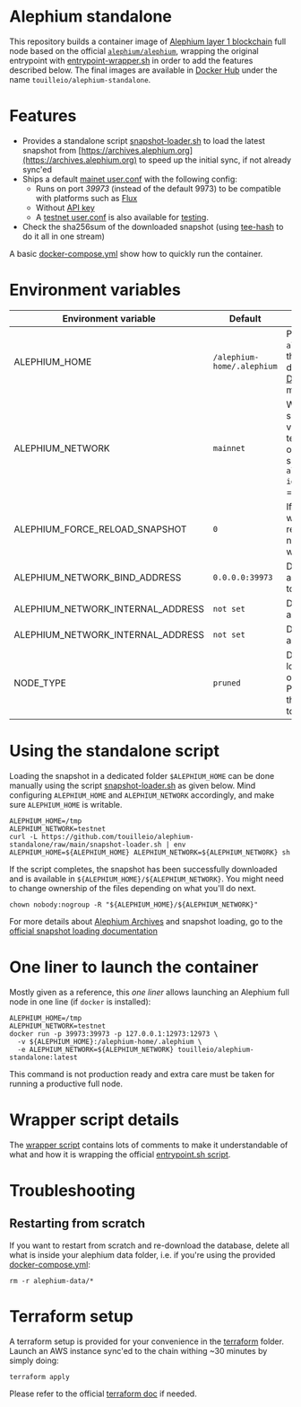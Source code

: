 Alephium standalone
====

This repository builds a container image of [Alephium layer 1 blockchain](https://alephium.org) full node
based on the official [`alephium/alephium`](https://hub.docker.com/r/alephium/alephium/tags), wrapping the original entrypoint with [entrypoint-wrapper.sh](./entrypoint-wrapper.sh)
in order to add the features described below. The final images are available in [Docker Hub](https://hub.docker.com/r/touilleio/alephium-standalone/tags) under the
name `touilleio/alephium-standalone`.

# Features

- Provides a standalone script [snapshot-loader.sh](snapshot-loader.sh) to load the latest snapshot from [https://archives.alephium.org](https://archives.alephium.org) to speed up the initial sync, if not already sync'ed
- Ships a default [mainet user.conf](./user-mainnet.conf) with the following config:
  - Runs on port *39973* (instead of the default 9973) to be compatible with platforms such as [Flux](https://www.runonflux.io/)
  - Without [API key](https://wiki.alephium.org/full-node/Full-Node-More/#api-key)
  - A [testnet user.conf](./user-testnet.conf) is also available for [testing](https://wiki.alephium.org/network/testnet-guide).
- Check the sha256sum of the downloaded snapshot (using [tee-hash](https://github.com/touilleio/tee-hash) to do it all in one stream)

A basic [docker-compose.yml](./docker-compose.yml) show how to quickly run the container.

# Environment variables

| Environment variable           | Default                    | Description                                                                                                                                                                                                                     |
|--------------------------------|----------------------------|---------------------------------------------------------------------------------------------------------------------------------------------------------------------------------------------------------------------------------|
| ALEPHIUM_HOME                  | `/alephium-home/.alephium` | Path, inside the official `alephium/alephium`, there the full node stores its data. See the official [Dockerfile.release](https://github.com/alephium/alephium/blob/master/docker/release/Dockerfile.release) for more details. |
| ALEPHIUM_NETWORK               | `mainnet`                  | Which network to load the snapshots for. Possible values are mainnet and testnet. !! If you set your own `user.conf`, this value should match `alephium.network.network-id` in `user.conf` !! (mainnet = 0, testnet = 1)        |
| ALEPHIUM_FORCE_RELOAD_SNAPSHOT | `0`                        | If set to `1`, the database will be dropped at every reboot. Useful for testing, not recommended in working setups.                                                                                                             |
| ALEPHIUM_NETWORK_BIND_ADDRESS  | `0.0.0.0:39973`                   | Define which network address and port to bind to.    
| ALEPHIUM_NETWORK_INTERNAL_ADDRESS  | `not set`                   | Define which internal address and port to use.    
| ALEPHIUM_NETWORK_INTERNAL_ADDRESS  | `not set`                   | Define which coordinator address and port to use.    
| NODE_TYPE                      | `pruned`                   | Define which snapshot to load between the pruned or the full snapshots. Pruned snapshot decrease the resources rquirement to ~50GB of disk storage.                                                                      |



# Using the standalone script

Loading the snapshot in a dedicated folder `$ALEPHIUM_HOME` can be done manually using the script [snapshot-loader.sh](snapshot-loader.sh) as given below. Mind configuring `ALEPHIUM_HOME` and `ALEPHIUM_NETWORK` accordingly, and make sure `ALEPHIUM_HOME` is writable.

```
ALEPHIUM_HOME=/tmp
ALEPHIUM_NETWORK=testnet
curl -L https://github.com/touilleio/alephium-standalone/raw/main/snapshot-loader.sh | env ALEPHIUM_HOME=${ALEPHIUM_HOME} ALEPHIUM_NETWORK=${ALEPHIUM_NETWORK} sh
```

If the script completes, the snapshot has been successfully downloaded and is available in `${ALEPHIUM_HOME}/${ALEPHIUM_NETWORK}`.
You might need to change ownership of the files depending on what you'll do next.

```
chown nobody:nogroup -R "${ALEPHIUM_HOME}/${ALEPHIUM_NETWORK}"
```

For more details about [Alephium Archives](https://archives.alephium.org) and snapshot loading, go to the [official snapshot loading documentation](https://docs.alephium.org/full-node/loading-snapshot)

# One liner to launch the container

Mostly given as a reference, this *one liner* allows launching an Alephium full node in one line (if `docker` is installed):

```
ALEPHIUM_HOME=/tmp
ALEPHIUM_NETWORK=testnet
docker run -p 39973:39973 -p 127.0.0.1:12973:12973 \
  -v ${ALEPHIUM_HOME}:/alephium-home/.alephium \
  -e ALEPHIUM_NETWORK=${ALEPHIUM_NETWORK} touilleio/alephium-standalone:latest
```

This command is not production ready and extra care must be taken for running a productive full node.

# Wrapper script details

The [wrapper script](./entrypoint-wrapper.sh) contains lots of comments to make it understandable of what and how it is wrapping
the official [entrypoint.sh script](https://github.com/alephium/alephium/blob/master/docker/release/entrypoint.sh).

# Troubleshooting

## Restarting from scratch

If you want to restart from scratch and re-download the database, delete all what is inside your alephium data folder,
i.e. if you're using the provided [docker-compose.yml](./docker-compose.yml):

```
rm -r alephium-data/*
```

# Terraform setup

A terraform setup is provided for your convenience in the [terraform](./terraform) folder. Launch an AWS instance sync'ed
to the chain withing ~30 minutes by simply doing:

```
terraform apply
```

Please refer to the official [terraform doc](https://developer.hashicorp.com/terraform/tutorials) if needed.
